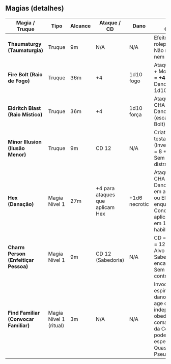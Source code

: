 


## Magias (detalhes)

| Magia / Truque                       | Tipo          | Alcance | Ataque / CD                     | Dano          | Cálculo / Observações                                                                                                                                                                    |
| ------------------------------------ | ------------- | ------- | ------------------------------- | ------------- | ---------------------------------------------------------------------------------------------------------------------------------------------------------------------------------------- |
| **Thaumaturgy (Taumaturgia)**        | Truque        | 9m   | N/A                             | N/A           | Efeito de roleplay/intimidação. Não requer ataque nem dano.                                                                                                                              |
| **Fire Bolt (Raio de Fogo)**         | Truque        | 36m  | +4                              | 1d10 fogo     | Ataque: +Proficiência + Mod CHA = +2 + 2 = **+4**<br>Dano: 1d10 (escala 1d10 a cada 5 níveis)                                                                                            |
| **Eldritch Blast (Raio Místico)**    | Truque        | 36m  | +4                              | 1d10 força    | Ataque: +Prof + Mod CHA = +4<br>Dano: 1d10 força (escala igual ao Fire Bolt)                                                                                                             |
| **Minor Illusion (Ilusão Menor)**    | Truque        | 9m   | CD 12                           | N/A           | Criaturas podem testar INT (Investigation) vs CD = 8 + Prof + CHA = 12<br>Sem dano, efeito de distração/camuflagem                                                                       |
| **Hex (Danação)**                    | Magia Nível 1 | 27m  | +4 para ataques que aplicam Hex | +1d6 necrotic | Ataque: +Prof + Mod CHA = +4<br>Dano: +1d6 necrotic em ataques de arma ou Eldritch Blast enquanto Hex ativo<br>Concentração, 1 hora, aplica desvantagem em 1 teste de habilidade do alvo |
| **Charm Person (Enfeitiçar Pessoa)** | Magia Nível 1 | 9m   | CD 12 (Sabedoria)               | N/A           | CD = 8 + Prof + CHA = 12<br>Alvo faz teste de Sabedoria, falha → encantado 1 hora<br>Sem dano, efeito de controle social                                                                 |
| **Find Familiar (Convocar Familiar)** | Magia Nível 1 (ritual) | 3m | N/A | N/A | Invoca familiar (animal espiritual). Não causa dano direto. O familiar age de forma independente, mas obedece seus comandos. No Pacto da Corrente, você pode invocar versões especiais (Imp, Quasit, Sprite ou Pseudodragon). | 

